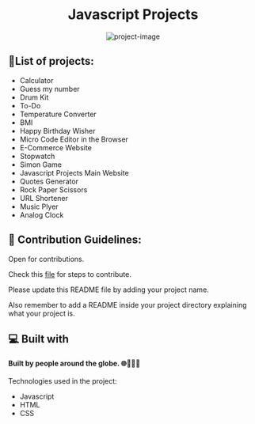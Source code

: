 <h1 align="center" id="title">Javascript Projects</h1>

<p align="center"><img src="https://socialify.git.ci/shrey141102/Javascript-projects/image?description=1&amp;descriptionEditable=A%20collection%20of%20many%20javascript%20projects.%20%0AFeel%20free%20to_%20contribute%2C%20add%20projects%20or%20make%20changes%20to%20it.&amp;font=Source%20Code%20Pro&amp;language=1&amp;name=1&amp;owner=1&amp;pattern=Floating%20Cogs&amp;theme=Auto" alt="project-image"></p>

<h2>🤩List of projects:</h2>

- Calculator
- Guess my number
- Drum Kit
- To-Do
- Temperature Converter
- BMI
- Happy Birthday Wisher
- Micro Code Editor in the Browser
- E-Commerce Website
- Stopwatch
- Simon Game
- Javascript Projects Main Website
- Quotes Generator
- Rock Paper Scissors
- URL Shortener
- Music Plyer
- Analog Clock

<h2>🍰 Contribution Guidelines:</h2>

Open for contributions.

Check this [file](https://github.com/shrey141102/Javascript-projects/blob/main/CONTRIBUTING.md) for steps to contribute.

Please update this README file by adding your project name.

Also remember to add a README inside your project directory explaining what your project is.
  
<h2>💻 Built with</h2>

<h4>Built by people around the globe. 🌐🧑‍🤝‍🧑</h4> 

Technologies used in the project:

*   Javascript
*   HTML
*   CSS

